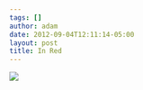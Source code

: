 ```yaml
---
tags: []
author: adam
date: 2012-09-04T12:11:14-05:00
layout: post
title: In Red
---
```


![](/media/m9u7urmEXl1qga9s2o1_1280.jpg)
